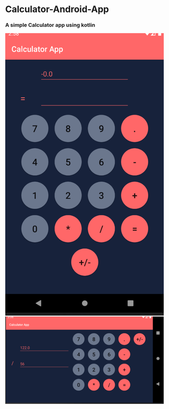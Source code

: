 # Calculator-Android-App
###  A simple Calculator app using kotlin

![ScreenShot 1](https://github.com/kshadep7/Calculator-Android-App-/blob/master/app/src/main/res/calcy1.png)
![ScreenShot 2](https://github.com/kshadep7/Calculator-Android-App-/blob/master/app/src/main/res/calcy2.png)
